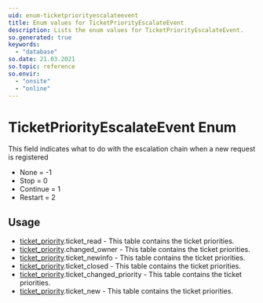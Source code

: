```yaml
---
uid: enum-ticketpriorityescalateevent
title: Enum values for TicketPriorityEscalateEvent
description: Lists the enum values for TicketPriorityEscalateEvent.
so.generated: true
keywords:
  - "database"
so.date: 21.03.2021
so.topic: reference
so.envir:
  - "onsite"
  - "online"
---
```


# TicketPriorityEscalateEvent Enum

This field indicates what to do with the escalation chain when a new request is registered

* None = -1
* Stop = 0
* Continue = 1
* Restart = 2

## Usage

* [ticket_priority](../ticket-priority.md).ticket_read - This table contains the ticket priorities.
* [ticket_priority](../ticket-priority.md).changed_owner - This table contains the ticket priorities.
* [ticket_priority](../ticket-priority.md).ticket_newinfo - This table contains the ticket priorities.
* [ticket_priority](../ticket-priority.md).ticket_closed - This table contains the ticket priorities.
* [ticket_priority](../ticket-priority.md).ticket_changed_priority - This table contains the ticket priorities.
* [ticket_priority](../ticket-priority.md).ticket_new - This table contains the ticket priorities.
